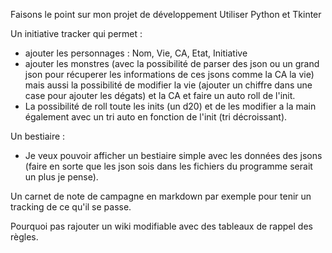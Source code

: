 Faisons le point sur mon projet de développement
Utiliser Python et Tkinter

Un initiative tracker qui permet : 
- ajouter les personnages : Nom, Vie, CA, Etat, Initiative
- ajouter les monstres (avec la possibilité de parser des json ou un grand json pour récuperer les informations de ces jsons comme la CA la vie) mais aussi la possibilité de modifier la vie (ajouter un chiffre dans une case pour ajouter les dégats) et la CA et faire un auto roll de l'init.
- La possibilité de roll toute les inits (un d20) et de les modifier a la main également avec un tri auto en fonction de l'init (tri décroissant).

Un bestiaire :
- Je veux pouvoir afficher un bestiaire simple avec les données des jsons (faire en sorte que les json sois dans les fichiers du programme serait un plus je pense).

Un carnet de note de campagne en markdown par exemple pour tenir un tracking de ce qu'il se passe.

Pourquoi pas rajouter un wiki modifiable avec des tableaux de rappel des règles.

